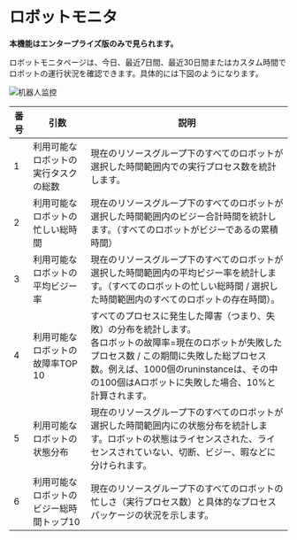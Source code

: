 # ロボットモニタ
**本機能はエンタープライズ版のみで見られます。**

ロボットモニタページは、今日、最近7日間、最近30日間またはカスタム時間でロボットの運行状況を確認できます。具体的には下図のようになります。

![机器人监控](https://docimages.blob.core.chinacloudapi.cn/images/Console/Dashboard/robotdashboard20201203.png)

| 番号 | 引数 | 説明                                                                        |
| ---- | ------------------------- | ------------------------------------------------------------ |
| 1    | 利用可能なロボットの実行タスクの総数 | 現在のリソースグループ下のすべてのロボットが選択した時間範囲内での実行プロセス数を統計します。 |
| 2    | 利用可能なロボットの忙しい総時間 | 現在のリソースグループ下のすべてのロボットが選択した時間範囲内のビジー合計時間を統計します。（すべてのロボットがビジーであるの累積時間） |
| 3    | 利用可能なロボットの平均ビジー率 | 現在のリソースグループ下のすべてのロボットが選択した時間範囲内の平均ビジー率を統計します。（すべてのロボットの忙しい総時間 / 選択した時間範囲内のすべてのロボットの存在時間）。 |
| 4    | 利用可能なロボットの故障率TOP 10| すべてのプロセスに発生した障害（つまり、失敗）の分布を統計します。<br>各ロボットの故障率=現在のロボットが失敗したプロセス数 / この期間に失敗した総プロセス数。例えば、1000個のruninstanceは、その中の100個はAロボットに失敗した場合、10%と計算されます。 |
| 5    | 利用可能なロボットの状態分布 | 現在のリソースグループ下のすべてのロボットが選択した時間範囲内にの状態分布を統計します。ロボットの状態はライセンスされた、ライセンスされていない、切断、ビジー、暇などに分けられます。 |
| 6    | 利用可能なロボットのビジー総時間トップ10 | 現在のリソースグループ下のすべてのロボットの忙しさ（実行プロセス数）と具体的なプロセスパッケージの状況を示します。 |
